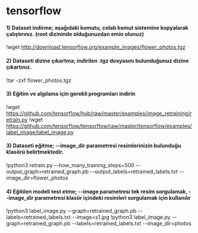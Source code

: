 # tensorflow

#### 1) Dataset indirme; aşağıdaki komutu, colab komut sistemine kopyalarak çalıştırınız. (root dizininde olduğunuzdan emin olunuz)
!wget http://download.tensorflow.org/example_images/flower_photos.tgz

#### 2) Dataseti dizine çıkartma; indirilen .tgz dosyasını bulunduğunuz dizine çıkartınız.
!tar -zxf flower_photos.tgz

#### 3) Eğitim ve algılama için gerekli programları indirin
!wget https://github.com/tensorflow/hub/raw/master/examples/image_retraining/retrain.py
!wget https://github.com/tensorflow/tensorflow/raw/master/tensorflow/examples/label_image/label_image.py
	
#### 3) Dataseti eğitme; --image_dir parametresi resimlerinizin bulunduğu klasörü belirtmektedir.
!python3 retrain.py --how_many_training_steps=500 --output_graph=retrained_graph.pb --output_labels=retrained_labels.txt --image_dir=flower_photos

#### 4) Eğitilen modeli test etme; --image parametresi tek resim sorgulamak, --image_dir parametresi klasör içindeki resimleri sorgulamak için kullanılır
!python3 label_image.py --graph=retrained_graph.pb --labels=retrained_labels.txt --image=s1.jpg
!python3 label_image.py --graph=retrained_graph.pb --labels=retrained_labels.txt --image_dir=photos
